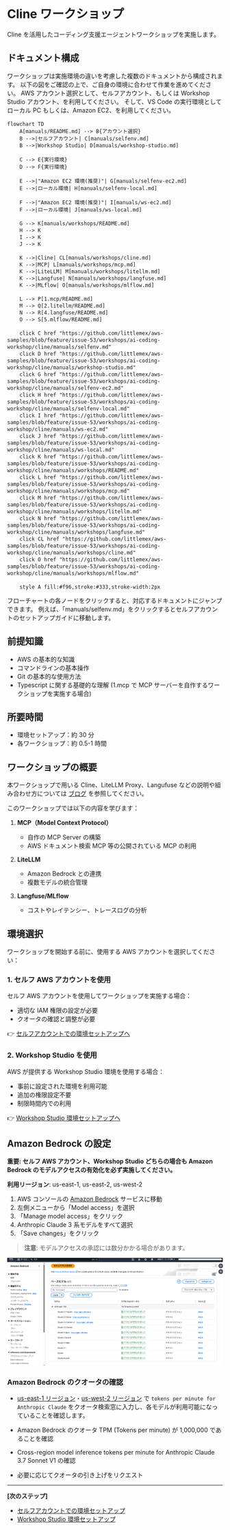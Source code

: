# Cline ワークショップ

Cline を活用したコーディング支援エージェントワークショップを実施します。

## ドキュメント構成

ワークショップは実施環境の違いを考慮した複数のドキュメントから構成されます。
以下の図をご確認の上で、ご自身の環境に合わせて作業を進めてください。
AWS アカウント選択として、セルフアカウント、もしくは Workshop Studio アカウント、を利用してください。
そして、VS Code の実行環境としてローカル PC もしくは、Amazon EC2、を利用してください。

```mermaid
flowchart TD
    A[manuals/README.md] --> B{アカウント選択}
    B -->|セルフアカウント| C[manuals/selfenv.md]
    B -->|Workshop Studio| D[manuals/workshop-studio.md]
    
    C --> E{実行環境}
    D --> F{実行環境}
    
    E -->|"Amazon EC2 環境(推奨)"| G[manuals/selfenv-ec2.md]
    E -->|ローカル環境| H[manuals/selfenv-local.md]
    
    F -->|"Amazon EC2 環境(推奨)"| I[manuals/ws-ec2.md]
    F -->|ローカル環境| J[manuals/ws-local.md]
    
    G --> K[manuals/workshops/README.md]
    H --> K
    I --> K
    J --> K
    
    K -->|Cline| CL[manuals/workshops/cline.md]
    K -->|MCP| L[manuals/workshops/mcp.md]
    K -->|LiteLLM| M[manuals/workshops/litellm.md]
    K -->|Langfuse| N[manuals/workshops/langfuse.md]
    K -->|MLflow| O[manuals/workshops/mlflow.md]
    
    L --> P[1.mcp/README.md]
    M --> Q[2.litellm/README.md]
    N --> R[4.langfuse/README.md]
    O --> S[5.mlflow/README.md]

    click C href "https://github.com/littlemex/aws-samples/blob/feature/issue-53/workshops/ai-coding-workshop/cline/manuals/selfenv.md"
    click D href "https://github.com/littlemex/aws-samples/blob/feature/issue-53/workshops/ai-coding-workshop/cline/manuals/workshop-studio.md"
    click G href "https://github.com/littlemex/aws-samples/blob/feature/issue-53/workshops/ai-coding-workshop/cline/manuals/selfenv-ec2.md"
    click H href "https://github.com/littlemex/aws-samples/blob/feature/issue-53/workshops/ai-coding-workshop/cline/manuals/selfenv-local.md"
    click I href "https://github.com/littlemex/aws-samples/blob/feature/issue-53/workshops/ai-coding-workshop/cline/manuals/ws-ec2.md"
    click J href "https://github.com/littlemex/aws-samples/blob/feature/issue-53/workshops/ai-coding-workshop/cline/manuals/ws-local.md"
    click K href "https://github.com/littlemex/aws-samples/blob/feature/issue-53/workshops/ai-coding-workshop/cline/manuals/workshops/README.md"
    click L href "https://github.com/littlemex/aws-samples/blob/feature/issue-53/workshops/ai-coding-workshop/cline/manuals/workshops/mcp.md"
    click M href "https://github.com/littlemex/aws-samples/blob/feature/issue-53/workshops/ai-coding-workshop/cline/manuals/workshops/litellm.md"
    click N href "https://github.com/littlemex/aws-samples/blob/feature/issue-53/workshops/ai-coding-workshop/cline/manuals/workshops/langfuse.md"
    click CL href "https://github.com/littlemex/aws-samples/blob/feature/issue-53/workshops/ai-coding-workshop/cline/manuals/workshops/cline.md"
    click O href "https://github.com/littlemex/aws-samples/blob/feature/issue-53/workshops/ai-coding-workshop/cline/manuals/workshops/mlflow.md"

    style A fill:#f96,stroke:#333,stroke-width:2px
```

フローチャートの各ノードをクリックすると、対応するドキュメントにジャンプできます。
例えば、「manuals/selfenv.md」をクリックするとセルフアカウントのセットアップガイドに移動します。

## 前提知識

- AWS の基本的な知識
- コマンドラインの基本操作
- Git の基本的な使用方法
- Typescript に関する基礎的な理解 (1.mcp で MCP サーバーを自作するワークショップを実施する場合)

## 所要時間

- 環境セットアップ：約 30 分
- 各ワークショップ：約 0.5-1 時間

## ワークショップの概要

本ワークショップで用いる Cline、LiteLLM Proxy、Langufuse などの説明や組み合わせ方については [ブログ](../blog/README.md) を参照してください。

このワークショップでは以下の内容を学びます：

1. **MCP（Model Context Protocol）**
   - 自作の MCP Server の構築
   - AWS ドキュメント検索 MCP 等の公開されている MCP の利用

2. **LiteLLM**
   - Amazon Bedrock との連携
   - 複数モデルの統合管理

3. **Langfuse/MLflow**
   - コストやレイテンシー、トレースログの分析

## 環境選択

ワークショップを開始する前に、使用する AWS アカウントを選択してください：

### 1. セルフ AWS アカウントを使用

セルフ AWS アカウントを使用してワークショップを実施する場合：

- 適切な IAM 権限の設定が必要
- クオータの確認と調整が必要

👉 [セルフアカウントでの環境セットアップへ](./selfenv.md)

### 2. Workshop Studio を使用

AWS が提供する Workshop Studio 環境を使用する場合：

- 事前に設定された環境を利用可能
- 追加の権限設定不要
- 制限時間内での利用

👉 [Workshop Studio 環境セットアップへ](./workshop-studio.md)

## Amazon Bedrock の設定

**重要: セルフ AWS アカウント、Workshop Studio どちらの場合も Amazon Bedrock のモデルアクセスの有効化を必ず実施してください。**

**利用リージョン**: us-east-1, us-east-2, us-west-2

1. AWS コンソールの [Amazon Bedrock](https://console.aws.amazon.com/bedrock) サービスに移動
2. 左側メニューから「Model access」を選択
3. 「Manage model access」をクリック
4. Anthropic Claude 3 系モデルをすべて選択
5. 「Save changes」をクリック

> **注意**: モデルアクセスの承認には数分かかる場合があります。

![Amazon Bedrock モデルアクセスの設定](./images/bedrock-setup.png)

### Amazon Bedrock のクオータの確認

- [us-east-1 リージョン](https://us-east-1.console.aws.amazon.com/servicequotas/home/services/bedrock/quotas)・[us-west-2 リージョン](https://us-west-2.console.aws.amazon.com/servicequotas/home/services/bedrock/quotas) で `tokens per minute for Anthropic Claude` をクオータ検索窓に入力し、各モデルが利用可能になっていることを確認します。

- Amazon Bedrock のクオータ TPM (Tokens per minute) が 1,000,000 であることを確認
- Cross-region model inference tokens per minute for Anthropic Claude 3.7 Sonnet V1 の確認
- 必要に応じてクオータの引き上げをリクエスト

---

**[次のステップ]**
- [セルフアカウントでの環境セットアップ](./selfenv.md)
- [Workshop Studio 環境セットアップ](./workshop-studio.md)
